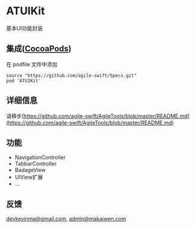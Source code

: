 # ATUIKit

基本UI功能封装

## 集成([CocoaPods](http://cocoapods.org))

在 podfile 文件中添加

```
source "https://github.com/agile-swift/Specs.git"
pod 'ATUIKit'
```


## 详细信息

请移步[https://github.com/agile-swift/AgileTools/blob/master/README.md](https://github.com/agile-swift/AgileTools/blob/master/README.md)


## 功能

* NavigationController
* TabbarController
* BadageView
* UIView扩展
* ...

## 反馈

devkevinma@gmail.com, admin@makaiwen.com
